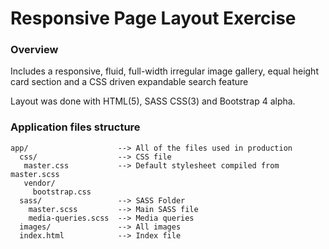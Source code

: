# Responsive Page Layout Exercise

### Overview

Includes a responsive, fluid, full-width irregular image gallery, equal height card section and a CSS driven expandable search feature

Layout was done with HTML(5), SASS CSS(3) and Bootstrap 4 alpha.

### Application files structure
    app/                    --> All of the files used in production
      css/                  --> CSS file
       master.css           --> Default stylesheet compiled from master.scss
       vendor/
         bootstrap.css
      sass/                 --> SASS Folder
        master.scss         --> Main SASS file
        media-queries.scss  --> Media queries
      images/               --> All images
      index.html            --> Index file
